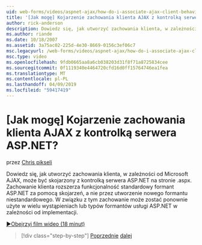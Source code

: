 ```yaml
---
uid: web-forms/videos/aspnet-ajax/how-do-i-associate-ajax-client-behavior-with-an-aspnet-server-control
title: '[Jak mogę] Kojarzenie zachowania klienta AJAX z kontrolką serwera ASP.NET? | Microsoft Docs'
author: rick-anderson
description: Dowiedz się, jak utworzyć zachowania klienta, w zależności od Microsoft AJAX, może być skojarzony z kontrolką serwera ASP.NET na stronie .aspx. Zachowanie klienta e...
ms.author: riande
ms.date: 10/18/2007
ms.assetid: 3a75ac02-225d-4e30-8669-0156c3ef06c7
msc.legacyurl: /web-forms/videos/aspnet-ajax/how-do-i-associate-ajax-client-behavior-with-an-aspnet-server-control
msc.type: video
ms.openlocfilehash: 9fdb0665aa8a6cb038203d31f8f71a8725834cee
ms.sourcegitcommit: 0f1119340e4464720cfd16d0ff15764746ea1fea
ms.translationtype: MT
ms.contentlocale: pl-PL
ms.lasthandoff: 04/09/2019
ms.locfileid: "59417419"
---
```

# <a name="how-do-i-associate-ajax-client-behavior-with-an-aspnet-server-control"></a>[Jak mogę] Kojarzenie zachowania klienta AJAX z kontrolką serwera ASP.NET?

przez [Chris pikseli](https://twitter.com/chrispels)

Dowiedz się, jak utworzyć zachowania klienta, w zależności od Microsoft AJAX, może być skojarzony z kontrolką serwera ASP.NET na stronie .aspx. Zachowanie klienta rozszerza funkcjonalność standardowy formant ASP.NET za pomocą skojarzeń, a nie przez utworzenie nowego formantu niestandardowego. W związku z tym zachowanie może zostać ponownie użyte w wielu wystąpieniach lub typów formantów usługi ASP.NET w zależności od implementacji.

[&#9654;Obejrzyj film wideo (18 minut)](https://channel9.msdn.com/Blogs/ASP-NET-Site-Videos/how-do-i-associate-ajax-client-behavior-with-an-aspnet-server-control)

> [!div class="step-by-step"]
> [Poprzednie](how-do-i-build-custom-server-controls-that-work-with-or-without-aspnet-ajax.md)
> [dalej](how-do-i-retrieve-values-from-server-side-ajax-controls.md)
